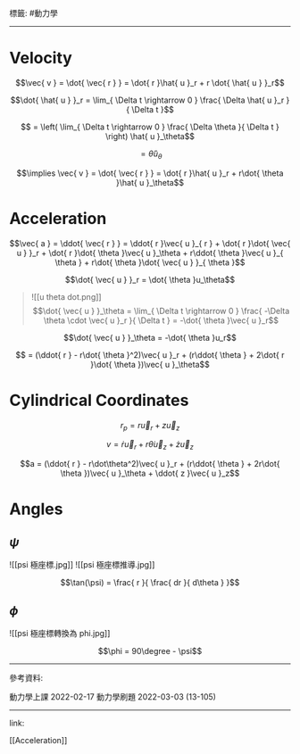 標籤: #動力學

---

# Velocity

$$\vec{ v } = \dot{ \vec{ r } } = \dot{ r }\hat{ u }_r + r \dot{ \hat{ u } }_r$$

$$\dot{ \hat{ u } }_r = \lim_{ \Delta t \rightarrow 0 } \frac{ \Delta \hat{ u }_r }{ \Delta t }$$

$$ = \left( \lim_{ \Delta t \rightarrow 0 } \frac{ \Delta \theta }{ \Delta t } \right) \hat{ u }_\theta$$

$$ = \dot{ \theta }\hat{ u }_{ \theta }$$

$$\implies \vec{ v } = \dot{ \vec{ r } } = \dot{ r }\hat{ u }_r + r\dot{ \theta }\hat{ u }_\theta$$

# Acceleration

$$\vec{ a } = \ddot{ \vec{ r } } = \ddot{ r }\vec{ u }_{ r } + \dot{ r }\dot{ \vec{ u } }_r + \dot{ r }\dot{ \theta }\vec{ u }_\theta + r\ddot{ \theta }\vec{ u }_{ \theta } + r\dot{ 
\theta }\dot{ \vec{ u } }_{ \theta }$$

$$\dot{ \vec{ u } }_r = \dot{ \theta }u_\theta$$

> ![[u theta dot.png]]
> $$\dot{ \vec{ u } }_\theta = \lim_{ \Delta t \rightarrow 0 } \frac{ -\Delta \theta \cdot \vec{ u }_r }{ \Delta t } = -\dot{ \theta }\vec{ u }_r$$

$$\dot{ \vec{ u } }_\theta = -\dot{ \theta }u_r$$

$$ = (\ddot{ r } - r\dot{ \theta }^2)\vec{ u }_r + (r\ddot{ \theta } + 2\dot{ r }\dot{ \theta })\vec{ u }_\theta$$

# Cylindrical Coordinates

$$r_p = r\vec{ u }_r + z\vec{ u }_z$$

$$v = \dot{ r }\vec{ u }_{ r } + r\dot\theta \vec{ u }_z + \dot{ z }\vec{ u }_z$$

$$a = (\ddot{ r } - r\dot\theta^2)\vec{ u }_r + (r\ddot{ \theta } + 2r\dot{ \theta })\vec{ u }_\theta + \ddot{ z }\vec{ u }_z$$

# Angles

## $\psi$

![[psi 極座標.jpg]]
![[psi 極座標推導.jpg]]

$$\tan(\psi) = \frac{ r }{ \frac{ dr }{ d\theta } }$$

## $\phi$

![[psi 極座標轉換為 phi.jpg]]

$$\phi = 90\degree - \psi$$

---

參考資料:

動力學上課 2022-02-17
動力學刷題 2022-03-03 (13-105)

---

link:

[[Acceleration]]